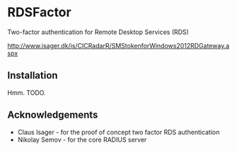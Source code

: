 # RDSFactor

Two-factor authentication for Remote Desktop Services (RDS)

http://www.isager.dk/is/CICRadarR/SMStokenforWindows2012RDGateway.aspx

## Installation

Hmm. TODO.

## Acknowledgements

* Claus Isager - for the proof of concept two factor RDS authentication 
* Nikolay Semov - for the core RADIUS server 


